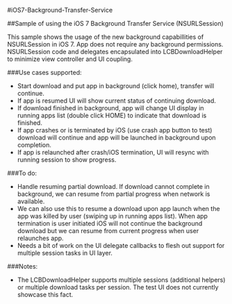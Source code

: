 #iOS7-Background-Transfer-Service


##Sample of using the iOS 7 Background Transfer Service (NSURLSession)


This sample shows the usage of the new background capabillities of NSURLSession in iOS 7. App does not require any
background permissions. NSURLSession code and delegates encapsulated into LCBDownloadHelper to minimize view controller and UI coupling.


###Use cases supported:
- Start download and put app in background (click home), transfer will continue.
- If app is resumed UI will show current status of continuing download.
- If download finished in background, app will change UI display in running apps list (double click HOME) to indicate that download is finished.
- If app crashes or is terminated by iOS (use crash app button to test) download will continue and app will be launched in background upon completion.
- If app is relaunched after crash/iOS termination, UI will resync with running session to show progress.
  
###To do:
- Handle resuming partial download. If download cannot complete in background, we can resume from partial progress when network is available.
- We can also use this to resume a download upon app launch when the app was killed by user (swiping up in running apps list). When app termination is user initiated iOS will not continue the background download but we can resume from current progress when user relaunches app.
- Needs a bit of work on the UI delegate callbacks to flesh out support for multiple session tasks in UI layer.
  
  
###Notes:
- The LCBDownloadHelper supports multiple sessions (additional helpers) or multiple download tasks per session. The test UI does not currently showcase this fact.
  
